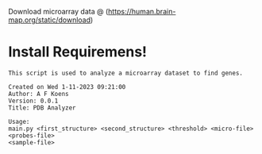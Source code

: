 Download microarray data @ (https://human.brain-map.org/static/download)


# Install Requiremens!

    This script is used to analyze a microarray dataset to find genes.

    Created on Wed 1-11-2023 09:21:00
    Author: A F Koens
    Version: 0.0.1
    Title: PDB Analyzer

    Usage:
    main.py <first_structure> <second_structure> <threshold> <micro-file> <probes-file>
    <sample-file>
